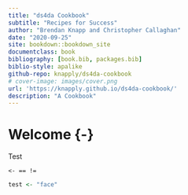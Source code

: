 ```yaml
---
title: "ds4da Cookbook"
subtitle: "Recipes for Success"
author: "Brendan Knapp and Christopher Callaghan"
date: "2020-09-25"
site: bookdown::bookdown_site
documentclass: book
bibliography: [book.bib, packages.bib]
biblio-style: apalike
github-repo: knapply/ds4da-cookbook
# cover-image: images/cover.png
url: 'https://knapply.github.io/ds4da-cookbook/'
description: "A Cookbook"
---
```






# Welcome {-}

Test 

`<- == !=`


```r
test <- "face"
```

